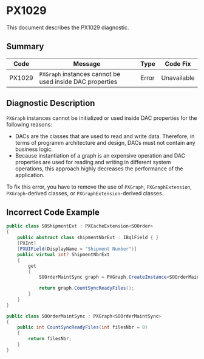 # PX1029
This document describes the PX1029 diagnostic.

## Summary

| Code   | Message                                                  | Type    | Code Fix    | 
| ------ | -------------------------------------------------------- | ------- | ----------- | 
| PX1029 | `PXGraph` instances cannot be used inside DAC properties | Error   | Unavailable |

## Diagnostic Description
`PXGraph` instances cannot be initialized or used inside DAC properties for the following reasons: 
 - DACs are the classes that are used to read and write data. Therefore, in terms of programm architecture and design, DACs must not contain any business logic. 
 - Because instantiation of a graph is an expensive operation and DAC properties are used for reading and writing in different system operations, this approach highly decreases the performance of the application.

To fix this error, you have to remove the use of `PXGraph`, `PXGraphExtension`, `PXGraph`-derived classes, or `PXGraphExtension`-derived classes.

## Incorrect Code Example

```C#
public class SOShipmentExt : PXCacheExtension<SOOrder>
{
    public abstract class shipmentNbrExt : IBqlField { }
    [PXInt]
    [PXUIField(DisplayName = "Shipment Number")]
    public virtual int? ShipmentNbrExt
    {
        get
        {
            SOOrderMaintSync graph = PXGraph.CreateInstance<SOOrderMaintSync>();

            return graph.CountSyncReadyFiles();
        }
    }
}

public class SOOrderMaintSync : PXGraph<SOOrderMaintSync>
{
    public int CountSyncReadyFiles(int filesNbr = 0)
    {
        return filesNbr;
    }
}
```